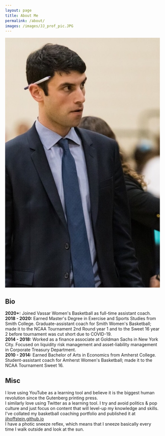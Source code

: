 ```yaml
---
layout: page
title: About Me
permalink: /about/
images: /images/JJ_prof_pic.JPG
---
```

![](/images/JJ_prof_pic.JPG)
## Bio
**2020+:** Joined Vassar Women's Basketball as full-time assistant coach.  
**2018 - 2020:** Earned Master's Degree in Exercise and Sports Studies from Smith College. Graduate-assistant coach for Smith Women's Basketball; made it to the NCAA Tournament 2nd Round year 1 and to the Sweet 16 year 2 before tournament was cut short due to COVID-19.  
**2014 - 2018:** Worked as a finance associate at Goldman Sachs in New York City. Focused on liquidity risk management and asset-liability management in Corporate Treasury Department.  
**2010 - 2014:** Earned Bachelor of Arts in Economics from Amherst College. Student-assistant coach for Amherst Women's Basketball; made it to the NCAA Tournament Sweet 16.

## Misc
I love using YouTube as a learning tool and believe it is the biggest human revolution since the Gutenberg printing press.  
I similarly love using Twitter as a learning tool. I try and avoid politics & pop culture and just focus on content that will level-up my knowledge and skills.  
I've collated my basketball coaching portfolio and published it at [jjhoffstein.github.io](https://jjhoffstein.github.io)  
I have a photic sneeze reflex, which means that I sneeze basically every time I walk outside and look at the sun.  

